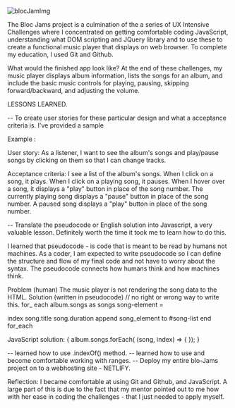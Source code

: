 ![blocJamImg](\bloc\blocJamImg.png)



The Bloc Jams project is a culmination of the a series of UX Intensive Challenges where I concentrated on getting comfortable coding
JavaScript, understanding what DOM scripting and JQuery library and to use these to create a functional music player that displays on web browser.
To complete my education, I used Git and Github.

What would the finished app look like? At the end of these challenges, my music player displays album information, lists the songs for an
album, and include the basic music controls for playing, pausing, skipping forward/backward, and adjusting the volume.

LESSONS LEARNED.

-- To create user stories for these particular design and what a acceptance criteria is. I've provided a sample

Example :

User story: As a listener, I want to see the album's songs and play/pause songs by clicking on them so that I can change tracks.

Acceptance criteria:
I see a list of the album's songs.
When I click on a song, it plays.
When I click on a playing song, it pauses.
When I hover over a song, it displays a "play" button in place of the song number.
The currently playing song displays a "pause" button in place of the song number.
A paused song displays a "play" button in place of the song number.

-- Translate the pseudocode or English solution into Javascript, a very valuable
lesson. Definitely worth the time it took me to learn how to do this.

I learned that pseudocode - is code that is meant to be read by humans not machines.
As a coder, I am expected to write pseudocode so I can define the structure and flow
of my final code and not have to worry about the syntax. The pseudocode connects
how humans think and how machines think.

Problem (human)  The music player is not rendering the song data to the HTML.
Solution (written in pseudocode) // no right or wrong way to write this.
 for_ each album.songs as songs
   song-element =
   <tr>
   <td>index</td>
   <td>song.title</td>
   <td>song.duration</td>
   append song_element to #song-list
   end for_each

JavaScript solution:
{
  album.songs.forEach( (song, index) => {
   });
}

-- learned how to use .indexOf() method.
-- learned how to use and become comfortable working with ranges.
-- Deploy my entire blo-Jams project on to a webhosting site - NETLIFY.

Reflection:
I became comfortable at using Git and Github, and JavaScript. A large part of this
is due to the fact that my mentor pointed out to me how with her ease in coding
the challenges - that I just needed to apply myself.
